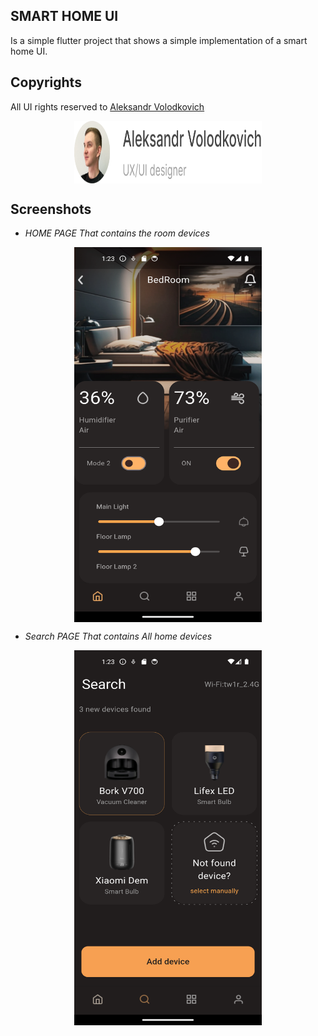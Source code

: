## SMART HOME UI

Is a simple flutter project that shows a simple implementation of a smart home UI.

## Copyrights
All UI rights reserved to [Aleksandr Volodkovich](https://www.behance.net/hello_tw1r)
<div align='center'>
   <a href="https://www.behance.net/hello_tw1r"><img src="screen_shots\copy_rights.svg" align="center" height="100" width="300" ></a>
</div>


## Screenshots

- *HOME PAGE That contains the room devices*

<div align='center'>
   <a href="url"><img src="screen_shots\Screenshot_1701041000.png" align="center" height="600" width="300" ></a>
</div>



- *Search PAGE That contains All home devices*

<div align='center'>
   <a href="url"><img src="screen_shots\Screenshot_1701041022.png" align="center" height="600" width="300" ></a>
</div>


